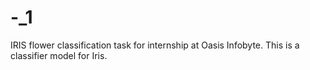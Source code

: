 # -_1
IRIS flower classification task for internship at Oasis Infobyte. This is a classifier model for Iris.
